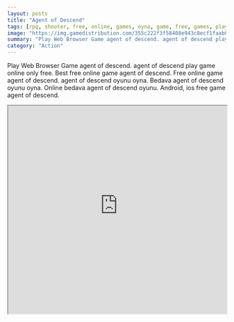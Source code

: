 ```yaml
---
layout: posts
title: "Agent of Descend"
tags: [rpg, shooter, free, online, games, oyna, game, free, games, play, play, games]
image: "https://img.gamedistribution.com/355c222f3f58408e943c8ecf1faab0e7-512x384.jpeg"
summary: "Play Web Browser Game agent of descend. agent of descend play game online only free. Best free online game agent of descend. Free online game agent of descend. agent of descend oyunu oyna. Bedava agent of descend oyunu oyna. Online bedava agent of descend oyunu. Android, ios free game agent of descend."
category: "Action"
---
```


Play Web Browser Game agent of descend. agent of descend play game online only free. Best free online game agent of descend. Free online game agent of descend. agent of descend oyunu oyna. Bedava agent of descend oyunu oyna. Online bedava agent of descend oyunu. Android, ios free game agent of descend.

<iframe width="100%" height="480px;" src="https://html5.gamedistribution.com/355c222f3f58408e943c8ecf1faab0e7/"></iframe>